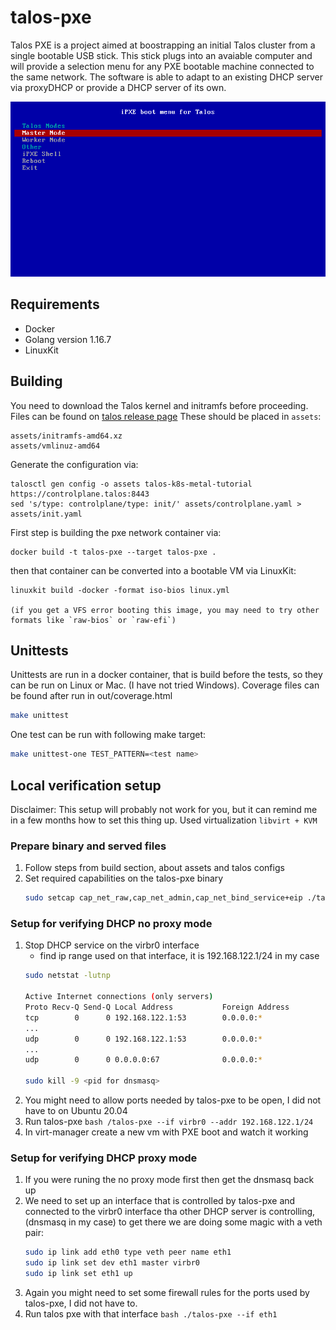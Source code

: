 # talos-pxe

Talos PXE is a project aimed at boostrapping an initial Talos cluster from a single bootable USB stick. This stick plugs into an avaiable computer and will provide a selection menu for any PXE bootable machine connected to the same network. The software is able to adapt to an existing DHCP server via proxyDHCP or provide a DHCP server of its own.

![iPXE Talos menu screenshot](screenshot.png)

## Requirements

- Docker
- Golang version 1.16.7
- LinuxKit

## Building

You need to download the Talos kernel and initramfs before proceeding. Files can be found on [talos release page](https://github.com/talos-systems/talos/releases) These should be placed in `assets`:

```
assets/initramfs-amd64.xz
assets/vmlinuz-amd64
```

Generate the configuration via:

```
talosctl gen config -o assets talos-k8s-metal-tutorial https://controlplane.talos:8443
sed 's/type: controlplane/type: init/' assets/controlplane.yaml > assets/init.yaml
```

First step is building the pxe network container via:

```
docker build -t talos-pxe --target talos-pxe .
```

then that container can be converted into a bootable VM via LinuxKit:

```
linuxkit build -docker -format iso-bios linux.yml

(if you get a VFS error booting this image, you may need to try other formats like `raw-bios` or `raw-efi`)
```

## Unittests

Unittests are run in a docker container, that is build before the tests, so they can be run on Linux or Mac. (I have not tried 
Windows). Coverage files can be found after run in out/coverage.html 

```bash
make unittest
```

One test can be run with following make target:

```bash
make unittest-one TEST_PATTERN=<test name>
```

## Local verification setup

Disclaimer: This setup will probably not work for you, but it can remind me in a few months how to set this thing up.
Used virtualization `libvirt + KVM`

### Prepare binary and served files

1. Follow steps from build section, about assets and talos configs 
2. Set required capabilities on the talos-pxe binary
    ```bash
    sudo setcap cap_net_raw,cap_net_admin,cap_net_bind_service+eip ./talos-pxe
    ```

### Setup for verifying DHCP no proxy mode

1. Stop DHCP service on the virbr0 interface
    - find ip range used on that interface, it is 192.168.122.1/24 in my case
    ```bash
    sudo netstat -lutnp
    
    Active Internet connections (only servers)
    Proto Recv-Q Send-Q Local Address           Foreign Address         State       PID/Program name    
    tcp        0      0 192.168.122.1:53        0.0.0.0:*               LISTEN      1216/dnsmasq         
    ...
    udp        0      0 192.168.122.1:53        0.0.0.0:*                           1216/dnsmasq        
    ... 
    udp        0      0 0.0.0.0:67              0.0.0.0:*                           1216/dnsmasq

    sudo kill -9 <pid for dnsmasq>
    ```
2. You might need to allow ports needed by talos-pxe to be open, I did not have to on Ubuntu 20.04
3. Run talos-pxe
   ```bash /talos-pxe --if virbr0 --addr 192.168.122.1/24```
4. In virt-manager create a new vm with PXE boot and watch it working

### Setup for verifying DHCP proxy mode
1. If you were runing the no proxy mode first then get the dnsmasq back up
2. We need to set up an interface that is controlled by talos-pxe and connected to the virbr0 interface tha other DHCP server is controlling, (dnsmasq in my case)
to get there we are doing some magic with a veth pair: 
    ```bash
    sudo ip link add eth0 type veth peer name eth1
    sudo ip link set dev eth1 master virbr0
    sudo ip link set eth1 up
    ```
3. Again you might need to set some firewall rules for the ports used by talos-pxe, I did not have to. 
4. Run talos pxe with that interface
```bash ./talos-pxe --if eth1 ```

 

